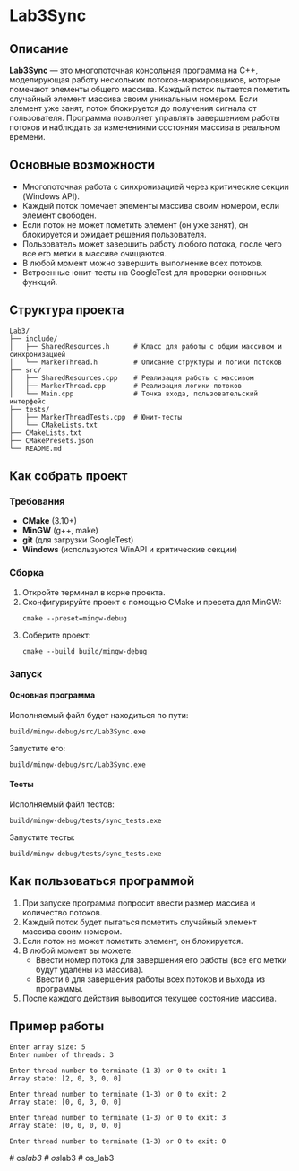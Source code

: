 # Lab3Sync

## Описание

**Lab3Sync** — это многопоточная консольная программа на C++, моделирующая работу нескольких потоков-маркировщиков, которые помечают элементы общего массива. Каждый поток пытается пометить случайный элемент массива своим уникальным номером. Если элемент уже занят, поток блокируется до получения сигнала от пользователя. Программа позволяет управлять завершением работы потоков и наблюдать за изменениями состояния массива в реальном времени.

## Основные возможности

- Многопоточная работа с синхронизацией через критические секции (Windows API).
- Каждый поток помечает элементы массива своим номером, если элемент свободен.
- Если поток не может пометить элемент (он уже занят), он блокируется и ожидает решения пользователя.
- Пользователь может завершить работу любого потока, после чего все его метки в массиве очищаются.
- В любой момент можно завершить выполнение всех потоков.
- Встроенные юнит-тесты на GoogleTest для проверки основных функций.

## Структура проекта

```
Lab3/
├── include/
│   ├── SharedResources.h      # Класс для работы с общим массивом и синхронизацией
│   └── MarkerThread.h         # Описание структуры и логики потоков
├── src/
│   ├── SharedResources.cpp    # Реализация работы с массивом
│   ├── MarkerThread.cpp       # Реализация логики потоков
│   └── Main.cpp               # Точка входа, пользовательский интерфейс
├── tests/
│   ├── MarkerThreadTests.cpp  # Юнит-тесты
│   └── CMakeLists.txt
├── CMakeLists.txt
├── CMakePresets.json
└── README.md
```

## Как собрать проект

### Требования

- **CMake** (3.10+)
- **MinGW** (g++, make)
- **git** (для загрузки GoogleTest)
- **Windows** (используются WinAPI и критические секции)

### Сборка

1. Откройте терминал в корне проекта.
2. Сконфигурируйте проект с помощью CMake и пресета для MinGW:
   ```
   cmake --preset=mingw-debug
   ```
3. Соберите проект:
   ```
   cmake --build build/mingw-debug
   ```

### Запуск

#### Основная программа

Исполняемый файл будет находиться по пути:
```
build/mingw-debug/src/Lab3Sync.exe
```
Запустите его:
```
build/mingw-debug/src/Lab3Sync.exe
```

#### Тесты

Исполняемый файл тестов:
```
build/mingw-debug/tests/sync_tests.exe
```
Запустите тесты:
```
build/mingw-debug/tests/sync_tests.exe
```

## Как пользоваться программой

1. При запуске программа попросит ввести размер массива и количество потоков.
2. Каждый поток будет пытаться пометить случайный элемент массива своим номером.
3. Если поток не может пометить элемент, он блокируется.
4. В любой момент вы можете:
    - Ввести номер потока для завершения его работы (все его метки будут удалены из массива).
    - Ввести `0` для завершения работы всех потоков и выхода из программы.
5. После каждого действия выводится текущее состояние массива.

## Пример работы

```
Enter array size: 5
Enter number of threads: 3

Enter thread number to terminate (1-3) or 0 to exit: 1
Array state: [2, 0, 3, 0, 0]

Enter thread number to terminate (1-3) or 0 to exit: 2
Array state: [0, 0, 3, 0, 0]

Enter thread number to terminate (1-3) or 0 to exit: 3
Array state: [0, 0, 0, 0, 0]

Enter thread number to terminate (1-3) or 0 to exit: 0
```
#   o s _ l a b 3  
 #   o s _ l a b 3  
 #   o s _ l a b 3  
 